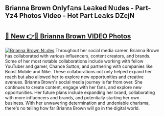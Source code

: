 ## Brianna Brown Onlyf𝚊ns Le𝚊ked N𝚞des - Part-Yz4 Photos Video - Hot Part Le𝚊ks DZcjN

# <h2><a href="http://ac32864.deff.icu/?id=Brianna+Brown">🔗 New 👉🔴 Brianna Brown VIDEO Photos</a></h2>

[![Brianna Brown N𝚞des](https://i.imgur.com/rIISA9y.gif)](http://ac32864.deff.icu/?id=Brianna+Brown)
Throughout her social media career, Brianna Brown has collaborated with various influencers, content creators, and brands. Some of her most notable collaborations include working with fellow YouTuber and gamer, Chance Sutton, and partnering with companies like Boost Mobile and Nike. These collaborations not only helped expand her reach but also allowed her to explore new opportunities and creative avenues. Brianna Brown's social media journey is far from over. She continues to create content, engage with her fans, and explore new opportunities. Her future plans include expanding her brand, collaborating with more influencers and brands, and potentially starting her own business. With her unwavering determination and undeniable charisma, there's no telling how far Brianna Brown will go in the digital world.
